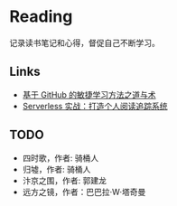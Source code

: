 # Reading

记录读书笔记和心得，督促自己不断学习。

## Links
- [基于 GitHub 的敏捷学习方法之道与术](https://blog.jimmylv.info/2016-12-04-agile-learning-based-on-github-issues)
- [Serverless 实战：打造个人阅读追踪系统](https://zhuanlan.zhihu.com/p/27666355)

## TODO

- 四时歌，作者: 骑桶人
- 归墟，作者: 骑桶人
- 汴京之围，作者: 郭建龙
- 远方之镜，作者：巴巴拉·W·塔奇曼
